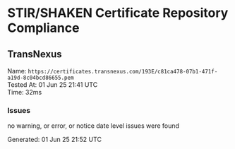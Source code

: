 # STIR/SHAKEN Certificate Repository Compliance

## TransNexus

Name: `https://certificates.transnexus.com/193E/c81ca478-07b1-471f-a19d-8c04bcd86655.pem`\
Tested At: 01 Jun 25 21:41 UTC\
Time: 32ms

### Issues

no warning, or error, or notice date level issues were found

Generated: 01 Jun 25 21:52 UTC